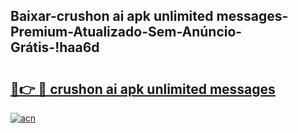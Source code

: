 
## Baixar-crushon ai apk unlimited messages-Premium-Atualizado-Sem-Anúncio-Grátis-!haa6d

# <h2><a href="https://andorid.site?title=crushon_ai_apk_unlimited_messages&ref=27">🔗👉 🔴 crushon ai apk unlimited messages</a></h2>

[![acn](https://github.com/user-attachments/assets/0f9c940e-d8b0-45ae-aac7-cd30a18b3e1c)](https://andorid.site?title=crushon_ai_apk_unlimited_messages&ref=27)

